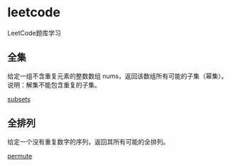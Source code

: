 # leetcode
LeetCode题库学习

## 全集

给定一组不含重复元素的整数数组 nums，返回该数组所有可能的子集（幂集）。
说明：解集不能包含重复的子集。

[subsets](subsets)

## 全排列

给定一个没有重复数字的序列，返回其所有可能的全排列。

[permute](permute)

